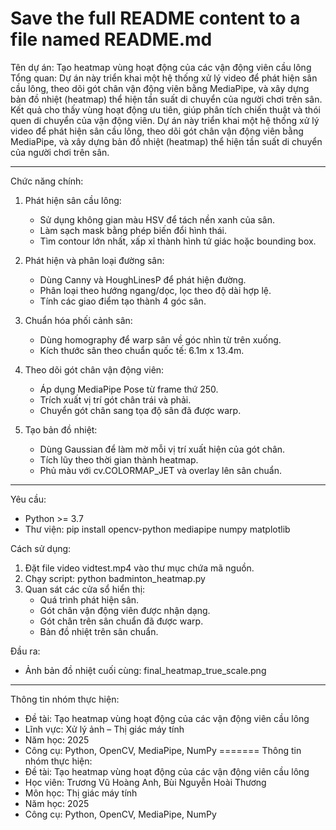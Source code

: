 # Save the full README content to a file named README.md
Tên dự án:
Tạo heatmap vùng hoạt động của các vận động viên cầu lông
Tổng quan:
Dự án này triển khai một hệ thống xử lý video để phát hiện sân cầu lông, theo dõi gót chân vận động viên bằng MediaPipe, và xây dựng bản đồ nhiệt (heatmap) thể hiện tần suất di chuyển của người chơi trên sân. Kết quả cho thấy vùng hoạt động ưu tiên, giúp phân tích chiến thuật và thói quen di chuyển của vận động viên.
Dự án này triển khai một hệ thống xử lý video để phát hiện sân cầu lông, theo dõi gót chân vận động viên bằng MediaPipe, và xây dựng bản đồ nhiệt (heatmap) thể hiện tần suất di chuyển của người chơi trên sân. 
****
Chức năng chính:

1. Phát hiện sân cầu lông:
   - Sử dụng không gian màu HSV để tách nền xanh của sân.
   - Làm sạch mask bằng phép biến đổi hình thái.
   - Tìm contour lớn nhất, xấp xỉ thành hình tứ giác hoặc bounding box.

2. Phát hiện và phân loại đường sân:
   - Dùng Canny và HoughLinesP để phát hiện đường.
   - Phân loại theo hướng ngang/dọc, lọc theo độ dài hợp lệ.
   - Tính các giao điểm tạo thành 4 góc sân.

3. Chuẩn hóa phối cảnh sân:
   - Dùng homography để warp sân về góc nhìn từ trên xuống.
   - Kích thước sân theo chuẩn quốc tế: 6.1m x 13.4m.

4. Theo dõi gót chân vận động viên:
   - Áp dụng MediaPipe Pose từ frame thứ 250.
   - Trích xuất vị trí gót chân trái và phải.
   - Chuyển gót chân sang tọa độ sân đã được warp.
     
5. Tạo bản đồ nhiệt:
   - Dùng Gaussian để làm mờ mỗi vị trí xuất hiện của gót chân.
   - Tích lũy theo thời gian thành heatmap.
   - Phủ màu với cv.COLORMAP_JET và overlay lên sân chuẩn.
****
Yêu cầu:

- Python >= 3.7
- Thư viện:
  pip install opencv-python mediapipe numpy matplotlib

Cách sử dụng:

1. Đặt file video vidtest.mp4 vào thư mục chứa mã nguồn.
2. Chạy script:
   python badminton_heatmap.py
3. Quan sát các cửa sổ hiển thị:
   - Quá trình phát hiện sân.
   - Gót chân vận động viên được nhận dạng.
   - Gót chân trên sân chuẩn đã được warp.
   - Bản đồ nhiệt trên sân chuẩn.

Đầu ra:

- Ảnh bản đồ nhiệt cuối cùng: final_heatmap_true_scale.png
****
Thông tin nhóm thực hiện:
- Đề tài: Tạo heatmap vùng hoạt động của các vận động viên cầu lông
- Lĩnh vực: Xử lý ảnh – Thị giác máy tính
- Năm học: 2025
- Công cụ: Python, OpenCV, MediaPipe, NumPy
=======
Thông tin nhóm thực hiện:
- Đề tài: Tạo heatmap vùng hoạt động của các vận động viên cầu lông
- Học viên: Trương Vũ Hoàng Anh, Bùi Nguyễn Hoài Thương
- Môn học: Thị giác máy tính
- Năm học: 2025
- Công cụ: Python, OpenCV, MediaPipe, NumPy
